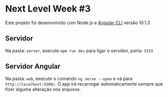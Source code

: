 # Next Level Week #3

Este projeto foi desenvolvido com Node.js e [Angular CLI](https://github.com/angular/angular-cli) versão 10.1.3


## Servidor

Na pasta: `server`, execute `npm run dev` para ligar o servidor, porta: `3333`


## Servidor Angular

Na pasta: `web`, execute o comando `ng serve --open` e vá para `http://localhost:4200/`. O app irá recarregar automaticamente sempre que fizer alguma alteração nos arquivos.
